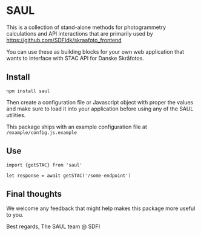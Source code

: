 # SAUL

This is a collection of stand-alone methods for photogrammetry calculations and API interactions that are primarily used by https://github.com/SDFIdk/skraafoto_frontend

You can use these as building blocks for your own web application that wants to interface with STAC API for Danske Skråfotos.

## Install
```
npm install saul
```

Then create a configuration file or Javascript object with proper the values and make sure to load it into your application before using any of the SAUL utilities.

This package ships with an example configuration file at `/example/config.js.example`

## Use
```
import {getSTAC} from 'saul'

let response = await getSTAC('/some-endpoint')
```

## Final thoughts

We welcome any feedback that might help makes this package more useful to you.

Best regards,
The SAUL team @ SDFI
